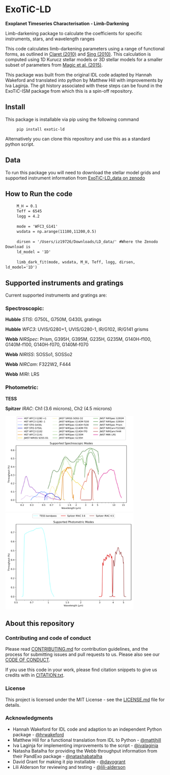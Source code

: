 # ExoTiC-LD

<!-- ### This package is under development as it is being adapted from [ExoTiC-ISM](https://github.com/Exo-TiC/ExoTiC-ISM). For a current form of the limb-darkening calculator please go to that repository and follow the install and tutorials for use.  -->

**Exoplanet Timeseries Characterisation - Limb-Darkening**

Limb-darkening package to calculate the coefficients for specific instruments, stars, and wavelength ranges

This code calculates limb-darkening parameters using a range of functional forms, as outlined in [Claret (2010)](https://ui.adsabs.harvard.edu/abs/2000A%26A...363.1081C/abstract) and [Sing (2010)](https://ui.adsabs.harvard.edu/abs/2010A%26A...510A..21S/abstract).
This calculation is computed using 1D Kurucz stellar models or 3D stellar models for a smaller subset of parameters from [Magic et al. (2015)](https://ui.adsabs.harvard.edu/abs/2015A&A...573A..90M/abstract).

This package was built from the original IDL code adapted by Hannah Wakeford and translated into python by Matthew Hill with improvements by Iva Laginja. The git history associated with these steps can be found in the ExoTiC-ISM package from which this is a spin-off repository.

## Install

This package is installable via pip using the following command

         pip install exotic-ld

Alternatively you can clone this repository and use this as a standard python script. 

## Data
To run this package you will need to download the stellar model grids and supported instrument information from [ExoTiC-LD_data on zenodo](https://zenodo.org/record/6344946#.YistRy-l2ik)

<!-- Once downloaded un-zip and alter the filepath indicated in limb_darkening.py -->

## How to Run the code

         M_H = 0.1
         Teff = 6545
         logg = 4.2

         mode = 'WFC3_G141'
         wsdata = np.arange(11100,11200,0.5)

         dirsen = '/Users/iz19726/Downloads/LD_data/' #Where the Zenodo Download is
         ld_model = '1D'

         limb_dark_fit(mode, wsdata, M_H, Teff, logg, dirsen, ld_model='1D')
         

## Supported instruments and gratings
Current supported instruments and gratings are:  

### Spectroscopic:
**Hubble** *STIS*: G750L, G750M, G430L gratings

**Hubble** *WFC3*: UVIS/G280+1, UVIS/G280-1, IR/G102, IR/G141 grisms

**Webb** *NIRSpec*: Prism, G395H, G395M, G235H, G235M, G140H-f100, G140M-f100, G140H-f070, G140M-f070

**Webb** *NIRISS*: SOSSo1, SOSSo2

**Webb** *NIRCam*: F322W2, F444

**Webb** *MIRI*: LRS

### Photometric:

**TESS**

**Spitzer** *IRAC*: Ch1 (3.6 microns), Ch2 (4.5 microns)

<img src="Supported_spectroscopic_modes.png" width="80%" />  
<img src="Supported_photometric_modes.png" width="80%" />  


## About this repository

### Contributing and code of conduct

Please read [CONTRIBUTING.md](CONTRIBUTING.md) for contribution guidelines, and the process for submitting issues and pull requests to us.
Please also see our [CODE OF CONDUCT](CODE_OF_CONDUCT.md).

If you use this code in your work, please find citation snippets to give us credits with in [CITATION.txt](CITATION.txt).

### License

This project is licensed under the MIT License - see the [LICENSE.md](LICENSE.txt) file for details.

### Acknowledgments

* Hannah Wakeford for IDL code and adaption to an independent Python package - [@hrwakeford](https://github.com/hrwakeford)
* Matthew Hill for a functional translation from IDL to Python - [@mattjhill](https://github.com/mattjhill)
* Iva Laginja for implementing improvements to the script - [@ivalaginja](https://github.com/ivalaginja)
* Natasha Batalha for providing the Webb throughput information from their PandExo package - [@natashabatalha](https://github.com/natashabatalha)
* David Grant for making it pip installable - [@davogrant](https://github.com/DavoGrant)
* Lili Alderson for reviewing and testing - [@lili-alderson](https://github.com/lili-alderson)
